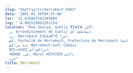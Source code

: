```yaml
---
slug: "daytrip/zz/marrakech_4363"
date: '2001-01-30T04:37:00'
lat: '31.636847563393804'
lng: '-8.005529863281254'
location: "Rue Sourya, Guéliz ⴳⵉⵍⵉⵣ گلي\
  ز, Arrondissement de Gueliz مقاطعة كل\
  يز, Marrakech ⵎⵕⵕⴰⴽⵯⵛ مرا\
  كش, Pachalik de Marrakech, Préfecture de Marrakech عما\
  لة مراكش, Marrakech-Safi ⵎⵕⵕⴰ\
  ⴽⵛ-ⴰⵙⴼⵉ مراكش-أس\
  في, 40000, Maroc ⵍⵎⵖⵔⵉⴱ الم\
  غرب"
title: Marrakech
---
```



